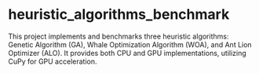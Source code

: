 # heuristic_algorithms_benchmark
This project implements and benchmarks three heuristic algorithms: Genetic Algorithm (GA), Whale Optimization Algorithm (WOA), and Ant Lion Optimizer (ALO). It provides both CPU and GPU implementations, utilizing CuPy for GPU acceleration.
